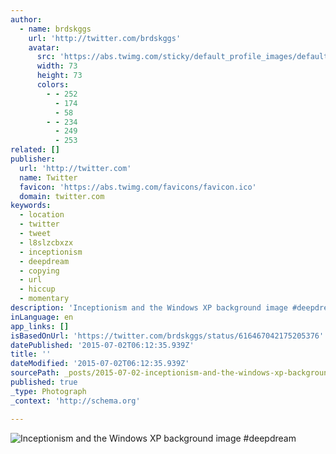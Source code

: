```yaml
---
author:
  - name: brdskggs
    url: 'http://twitter.com/brdskggs'
    avatar:
      src: 'https://abs.twimg.com/sticky/default_profile_images/default_profile_3_bigger.png'
      width: 73
      height: 73
      colors:
        - - 252
          - 174
          - 58
        - - 234
          - 249
          - 253
related: []
publisher:
  url: 'http://twitter.com'
  name: Twitter
  favicon: 'https://abs.twimg.com/favicons/favicon.ico'
  domain: twitter.com
keywords:
  - location
  - twitter
  - tweet
  - l8slzcbxzx
  - inceptionism
  - deepdream
  - copying
  - url
  - hiccup
  - momentary
description: 'Inceptionism and the Windows XP background image #deepdream'
inLanguage: en
app_links: []
isBasedOnUrl: 'https://twitter.com/brdskggs/status/616467042175205376'
datePublished: '2015-07-02T06:12:35.939Z'
title: ''
dateModified: '2015-07-02T06:12:35.939Z'
sourcePath: _posts/2015-07-02-inceptionism-and-the-windows-xp-background-image-deepdream.md
published: true
_type: Photograph
_context: 'http://schema.org'

---
```

![Inceptionism and the Windows XP background image &num;deepdream](https://pbs.twimg.com/media/CI4hgeLUEAAiGPX.jpg:large)